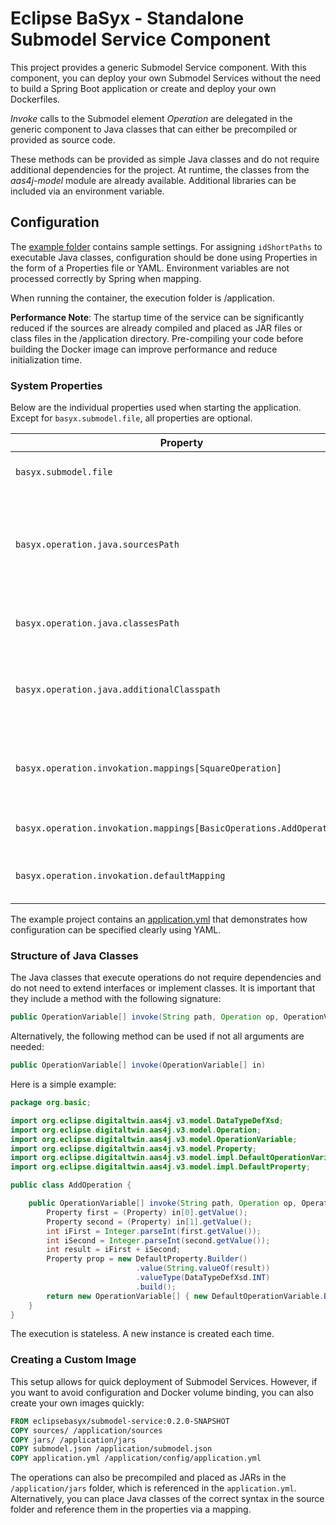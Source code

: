 # Eclipse BaSyx - Standalone Submodel Service Component

This project provides a generic Submodel Service component. With this component, you can deploy your own Submodel Services without the need to build a Spring Boot application or create and deploy your own Dockerfiles.

*Invoke* calls to the Submodel element *Operation* are delegated in the generic component to Java classes that can either be precompiled or provided as source code.

These methods can be provided as simple Java classes and do not require additional dependencies for the project. At runtime, the classes from the *aas4j-model* module are already available. Additional libraries can be included via an environment variable.

## Configuration

The [example folder](./example/) contains sample settings. For assigning `idShortPaths` to executable Java classes, configuration should be done using Properties in the form of a Properties file or YAML. Environment variables are not processed correctly by Spring when mapping.

When running the container, the execution folder is /application. 

**Performance Note**: The startup time of the service can be significantly reduced if the sources are already compiled and placed as JAR files or class files in the /application directory. Pre-compiling your code before building the Docker image can improve performance and reduce initialization time.

### System Properties

Below are the individual properties used when starting the application. Except for `basyx.submodel.file`, all properties are optional.

| Property                                              | Example                  | Explanation                                                                                                                       |
|-------------------------------------------------------|--------------------------|-----------------------------------------------------------------------------------------------------------------------------------|
| `basyx.submodel.file`                                | `submodel.json`          | Path to the file describing the Submodel.                                                                                        |
| `basyx.operation.java.sourcesPath`                   | `sources`                | Source directory where the Java classes to be compiled are located. These classes can be specified to be loaded at runtime to perform operations. |
| `basyx.operation.java.classesPath`                   | `classes`                | Target directory for compilation. Used in the classpath when loading classes.                                                     |
| `basyx.operation.java.additionalClasspath`           | `jars/HelloWorld.jar,jars/` | Comma-separated list of additional libraries used during source compilation and loading of executable classes.                    |
| `basyx.operation.invokation.mappings[SquareOperation]` | `org.example.SquareOp`   | Example of a mapping assignment. The `idShortPath` of an operation is assigned to the class `org.example.SquareOp`.               |
| `basyx.operation.invokation.mappings[BasicOperations.AddOperation]` | `org.basic.AddOperation` | Another example of mapping an operation to a Java class.                                                                          |
| `basyx.operation.invokation.defaultMapping`           | `org.example.MyOperation` | Specifies the operation to be called if no mapping is found.                                                                      |

The example project contains an [application.yml](./example/application.yml) that demonstrates how configuration can be specified clearly using YAML.

### Structure of Java Classes

The Java classes that execute operations do not require dependencies and do not need to extend interfaces or implement classes. It is important that they include a method with the following signature:

```java
public OperationVariable[] invoke(String path, Operation op, OperationVariable[] in)
```

Alternatively, the following method can be used if not all arguments are needed:

```java
public OperationVariable[] invoke(OperationVariable[] in)
```

Here is a simple example:

```java
package org.basic;

import org.eclipse.digitaltwin.aas4j.v3.model.DataTypeDefXsd;
import org.eclipse.digitaltwin.aas4j.v3.model.Operation;
import org.eclipse.digitaltwin.aas4j.v3.model.OperationVariable;
import org.eclipse.digitaltwin.aas4j.v3.model.Property;
import org.eclipse.digitaltwin.aas4j.v3.model.impl.DefaultOperationVariable;
import org.eclipse.digitaltwin.aas4j.v3.model.impl.DefaultProperty;

public class AddOperation {

    public OperationVariable[] invoke(String path, Operation op, OperationVariable[] in)  {
        Property first = (Property) in[0].getValue();
        Property second = (Property) in[1].getValue();
        int iFirst = Integer.parseInt(first.getValue());
        int iSecond = Integer.parseInt(second.getValue());
        int result = iFirst + iSecond;
        Property prop = new DefaultProperty.Builder()
                            .value(String.valueOf(result))
                            .valueType(DataTypeDefXsd.INT)
                            .build();
        return new OperationVariable[] { new DefaultOperationVariable.Builder().value(prop).build() };
    }
}
```

The execution is stateless. A new instance is created each time.

### Creating a Custom Image

This setup allows for quick deployment of Submodel Services. However, if you want to avoid configuration and Docker volume binding, you can also create your own images quickly:

```dockerfile
FROM eclipsebasyx/submodel-service:0.2.0-SNAPSHOT
COPY sources/ /application/sources
COPY jars/ /application/jars
COPY submodel.json /application/submodel.json
COPY application.yml /application/config/application.yml
```

The operations can also be precompiled and placed as JARs in the `/application/jars` folder, which is referenced in the `application.yml`. Alternatively, you can place Java classes of the correct syntax in the source folder and reference them in the properties via a mapping.

